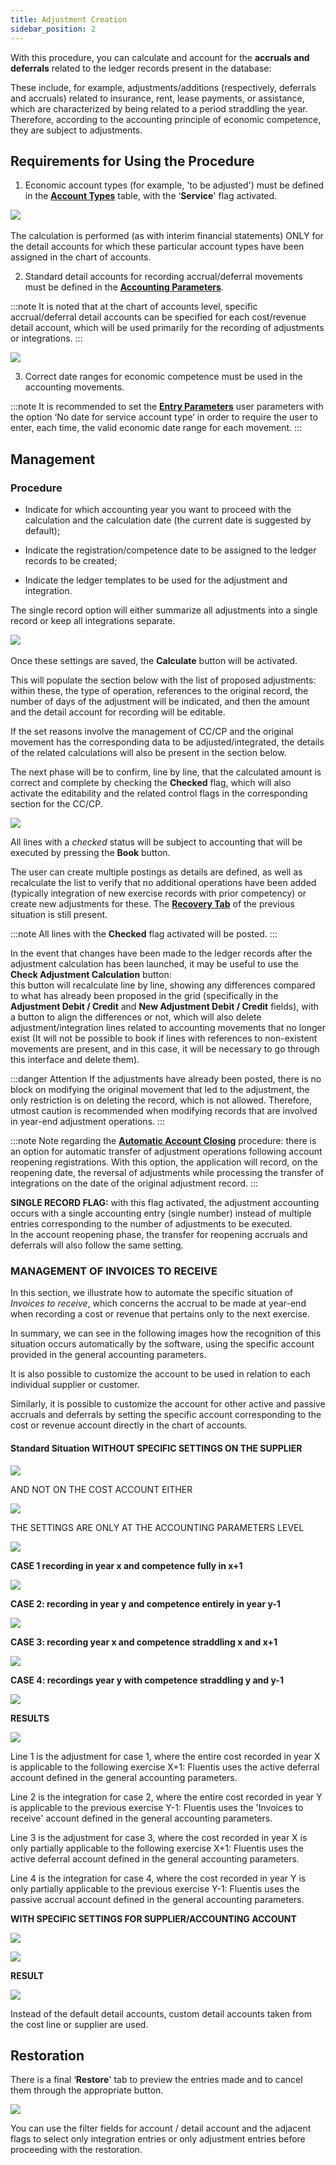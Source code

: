 ```yaml
---
title: Adjustment Creation
sidebar_position: 2
---
```


With this procedure, you can calculate and account for the **accruals and deferrals** related to the ledger records present in the database:

These include, for example, adjustments/additions (respectively, deferrals and accruals) related to insurance, rent, lease payments, or assistance, which are characterized by being related to a period straddling the year. Therefore, according to the accounting principle of economic competence, they are subject to adjustments.

## Requirements for Using the Procedure

1) Economic account types (for example, 'to be adjusted') must be defined in the **[Account Types](/docs/configurations/tables/finance/account-types)** table, with the ‘**Service**' flag activated.

![](/img/it-it/finance-area/ledger-records/records/adjustment-record/new/adjustment-creation/image01.png) 

The calculation is performed (as with interim financial statements) ONLY for the detail accounts for which these particular account types have been assigned in the chart of accounts.

2) Standard detail accounts for recording accrual/deferral movements must be defined in the **[Accounting Parameters](/docs/configurations/parameters/finance/accounting-parameters)**.

:::note
It is noted that at the chart of accounts level, specific accrual/deferral detail accounts can be specified for each cost/revenue detail account, which will be used primarily for the recording of adjustments or integrations.
:::

![](/img/it-it/finance-area/ledger-records/records/adjustment-record/new/adjustment-creation/image02.png)

3) Correct date ranges for economic competence must be used in the accounting movements.

:::note
It is recommended to set the **[Entry Parameters](/docs/finance-area/ledger-records/records/ledger-record)** user parameters with the option ‘No date for service account type’ in order to require the user to enter, each time, the valid economic date range for each movement.
:::

## Management

### Procedure 

- Indicate for which accounting year you want to proceed with the calculation and the calculation date (the current date is suggested by default);

- Indicate the registration/competence date to be assigned to the ledger records to be created;

- Indicate the ledger templates to be used for the adjustment and integration.

The single record option will either summarize all adjustments into a single record or keep all integrations separate.

![](/img/it-it/finance-area/ledger-records/records/adjustment-record/new/management-tab/image01.png) 

Once these settings are saved, the **Calculate** button will be activated.

This will populate the section below with the list of proposed adjustments: within these, the type of operation, references to the original record, the number of days of the adjustment will be indicated, and then the amount and the detail account for recording will be editable.

If the set reasons involve the management of CC/CP and the original movement has the corresponding data to be adjusted/integrated, the details of the related calculations will also be present in the section below.

The next phase will be to confirm, line by line, that the calculated amount is correct and complete by checking the **Checked** flag, which will also activate the editability and the related control flags in the corresponding section for the CC/CP.

![](/img/it-it/finance-area/ledger-records/records/adjustment-record/new/management-tab/image04.png)

All lines with a *checked* status will be subject to accounting that will be executed by pressing the **Book** button.

The user can create multiple postings as details are defined, as well as recalculate the list to verify that no additional operations have been added (typically integration of new exercise records with prior competency) or create new adjustments for these. The **[Recovery Tab](/docs/finance-area/ledger-records/records/procedures/adjustment-record/adjustment-creation)** of the previous situation is still present.

:::note
All lines with the **Checked** flag activated will be posted.
:::

In the event that changes have been made to the ledger records after the adjustment calculation has been launched, it may be useful to use the **Check Adjustment Calculation** button:  
this button will recalculate line by line, showing any differences compared to what has already been proposed in the grid (specifically in the **Adjustment Debit / Credit** and **New Adjustment Debit / Credit** fields), with a button to align the differences or not, which will also delete adjustment/integration lines related to accounting movements that no longer exist (It will not be possible to book if lines with references to non-existent movements are present, and in this case, it will be necessary to go through this interface and delete them).

:::danger Attention
If the adjustments have already been posted, there is no block on modifying the original movement that led to the adjustment, the only restriction is on deleting the record, which is not allowed. Therefore, utmost caution is recommended when modifying records that are involved in year-end adjustment operations.
:::

:::note Note regarding the **[Automatic Account Closing](/docs/finance-area/ledger-records/records/procedures/automatic-account-closing/new-account-closing)** procedure: there is an option for automatic transfer of adjustment operations following account reopening registrations. With this option, the application will record, on the reopening date, the reversal of adjustments while processing the transfer of integrations on the date of the original adjustment record.
:::

**SINGLE RECORD FLAG:** with this flag activated, the adjustment accounting occurs with a single accounting entry (single number) instead of multiple entries corresponding to the number of adjustments to be executed.  
In the account reopening phase, the transfer for reopening accruals and deferrals will also follow the same setting.

### MANAGEMENT OF INVOICES TO RECEIVE

In this section, we illustrate how to automate the specific situation of *Invoices to receive*, which concerns the accrual to be made at year-end when recording a cost or revenue that pertains only to the next exercise.

In summary, we can see in the following images how the recognition of this situation occurs automatically by the software, using the specific account provided in the general accounting parameters.

It is also possible to customize the account to be used in relation to each individual supplier or customer.

Similarly, it is possible to customize the account for other active and passive accruals and deferrals by setting the specific account corresponding to the cost or revenue account directly in the chart of accounts.

#### Standard Situation WITHOUT SPECIFIC SETTINGS ON THE SUPPLIER

![](/img/it-it/finance-area/ledger-records/records/adjustment-record/new/management-tab/image08.png)

AND NOT ON THE COST ACCOUNT EITHER

![](/img/it-it/finance-area/ledger-records/records/adjustment-record/new/management-tab/image09.png)

THE SETTINGS ARE ONLY AT THE ACCOUNTING PARAMETERS LEVEL

![](/img/it-it/finance-area/ledger-records/records/adjustment-record/new/management-tab/image10.png)

**CASE 1 recording in year x and competence fully in x+1**

![](/img/it-it/finance-area/ledger-records/records/adjustment-record/new/management-tab/image11.png)

**CASE 2: recording in year y and competence entirely in year y-1**

![](/img/it-it/finance-area/ledger-records/records/adjustment-record/new/management-tab/image12.png)

**CASE 3: recording year x and competence straddling x and x+1**

![](/img/it-it/finance-area/ledger-records/records/adjustment-record/new/management-tab/image13.png)

**CASE 4: recordings year y with competence straddling y and y-1**

![](/img/it-it/finance-area/ledger-records/records/adjustment-record/new/management-tab/image13.png)

**RESULTS**

![](/img/it-it/finance-area/ledger-records/records/adjustment-record/new/management-tab/image15.png)

Line 1 is the adjustment for case 1, where the entire cost recorded in year X is applicable to the following exercise X+1: Fluentis uses the active deferral account defined in the general accounting parameters.

Line 2 is the integration for case 2, where the entire cost recorded in year Y is applicable to the previous exercise Y-1: Fluentis uses the 'Invoices to receive' account defined in the general accounting parameters.

Line 3 is the adjustment for case 3, where the cost recorded in year X is only partially applicable to the following exercise X+1: Fluentis uses the active deferral account defined in the general accounting parameters.

Line 4 is the integration for case 4, where the cost recorded in year Y is only partially applicable to the previous exercise Y-1: Fluentis uses the passive accrual account defined in the general accounting parameters.

**WITH SPECIFIC SETTINGS FOR SUPPLIER/ACCOUNTING ACCOUNT**

![](/img/it-it/finance-area/ledger-records/records/adjustment-record/new/management-tab/image16.png)

![](/img/it-it/finance-area/ledger-records/records/adjustment-record/new/management-tab/image17.png)

**RESULT**

![](/img/it-it/finance-area/ledger-records/records/adjustment-record/new/management-tab/image18.png)

Instead of the default detail accounts, custom detail accounts taken from the cost line or supplier are used.

## Restoration

There is a final ‘**Restore**' tab to preview the entries made and to cancel them through the appropriate button.

![](/img/it-it/finance-area/ledger-records/records/adjustment-record/new/restore-tab/image01.png)

You can use the filter fields for account / detail account and the adjacent flags to select only integration entries or only adjustment entries before proceeding with the restoration.